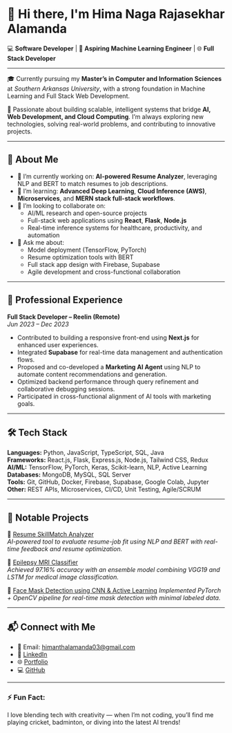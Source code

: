 # 👋 Hi there, I'm Hima Naga Rajasekhar Alamanda

💻 **Software Developer** | 🧠 **Aspiring Machine Learning Engineer** | 🌐 **Full Stack Developer**

---

🎓 Currently pursuing my **Master’s in Computer and Information Sciences** at *Southern Arkansas University*, with a strong foundation in Machine Learning and Full Stack Web Development.

🧠 Passionate about building scalable, intelligent systems that bridge **AI, Web Development, and Cloud Computing**. I’m always exploring new technologies, solving real-world problems, and contributing to innovative projects.

---

## 🚀 About Me

- 🔭 I’m currently working on: **AI-powered Resume Analyzer**, leveraging NLP and BERT to match resumes to job descriptions.
- 🌱 I’m learning: **Advanced Deep Learning**, **Cloud Inference (AWS)**, **Microservices**, and **MERN stack full-stack workflows**.
- 👯 I’m looking to collaborate on:
  - AI/ML research and open-source projects
  - Full-stack web applications using **React**, **Flask**, **Node.js**
  - Real-time inference systems for healthcare, productivity, and automation
- 💬 Ask me about:
  - Model deployment (TensorFlow, PyTorch)
  - Resume optimization tools with BERT
  - Full stack app design with Firebase, Supabase
  - Agile development and cross-functional collaboration

---

## 💼 Professional Experience

**Full Stack Developer – Reelin (Remote)**  
*Jun 2023 – Dec 2023*  
- Contributed to building a responsive front-end using **Next.js** for enhanced user experiences.  
- Integrated **Supabase** for real-time data management and authentication flows.  
- Proposed and co-developed a **Marketing AI Agent** using NLP to automate content recommendations and generation.  
- Optimized backend performance through query refinement and collaborative debugging sessions.  
- Participated in cross-functional alignment of AI tools with marketing goals.

---

## 🛠️ Tech Stack

**Languages:** Python, JavaScript, TypeScript, SQL, Java  
**Frameworks:** React.js, Flask, Express.js, Node.js, Tailwind CSS, Redux  
**AI/ML:** TensorFlow, PyTorch, Keras, Scikit-learn, NLP, Active Learning  
**Databases:** MongoDB, MySQL, SQL Server  
**Tools:** Git, GitHub, Docker, Firebase, Supabase, Google Colab, Jupyter  
**Other:** REST APIs, Microservices, CI/CD, Unit Testing, Agile/SCRUM

---

## 📂 Notable Projects

🔹 [Resume SkillMatch Analyzer](https://github.com/RajasekharAHN/Resume-SkillMatch-Analyzer)  
*AI-powered tool to evaluate resume-job fit using NLP and BERT with real-time feedback and resume optimization.*

🔹 [Epilepsy MRI Classifier](https://ieeexplore.ieee.org/document/10725979)  
*Achieved 97.16% accuracy with an ensemble model combining VGG19 and LSTM for medical image classification.*

🔹 [Face Mask Detection using CNN & Active Learning](https://ieeexplore.ieee.org/document/10205914)
*Implemented PyTorch + OpenCV pipeline for real-time mask detection with minimal labeled data.*

---

## 📬 Connect with Me

- 📧 Email: [himanthalamanda03@gmail.com](mailto:himanthalamanda03@gmail.com)  
- 🔗 [LinkedIn](https://linkedin.com/in/hima-naga-rajasekhar-alamanda)  
- 🌐 [Portfolio](https://www.reelin.me/portfolio/himanth)  
- 💻 [GitHub](https://github.com/RajasekharAHN)

---

### ⚡ Fun Fact:
I love blending tech with creativity — when I’m not coding, you’ll find me playing cricket, badminton, or diving into the latest AI trends!
